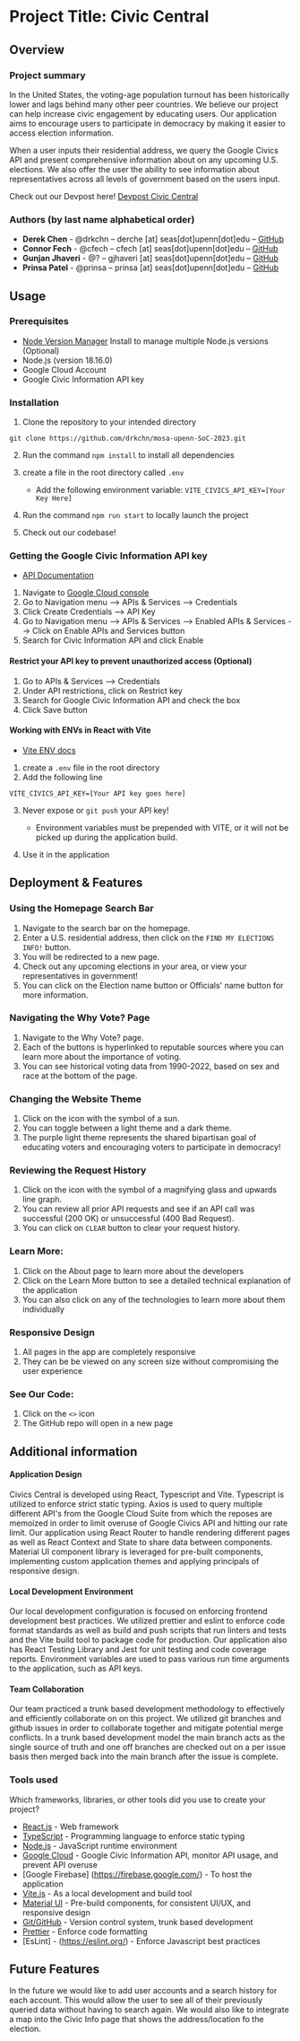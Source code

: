 # Project Title: Civic Central

## Overview

### Project summary

In the United States, the voting-age population turnout has been historically lower and lags behind many other peer countries. We believe our project can help increase civic engagement by educating users. Our application aims to encourage users to participate in democracy by making it easier to access election information.

When a user inputs their residential address, we query the Google Civics API and present comprehensive information about on any upcoming U.S. elections. We also offer the user the ability to see information about representatives across all levels of government based on the users input.

Check out our Devpost here! [Devpost Civic Central](https://devpost.com/software/civic-central)

### Authors (by last name alphabetical order)

- **Derek Chen** - @drkchn – derche [at] seas[dot]upenn[dot]edu – [GitHub](https://github.com/drkchn)
- **Connor Fech** - @cfech – cfech [at] seas[dot]upenn[dot]edu – [GitHub](https://github.com/cfech)
- **Gunjan Jhaveri** - @? – gjhaveri [at] seas[dot]upenn[dot]edu – [GitHub](https://github.com/gjhaveri98)
- **Prinsa Patel** - @prinsa – prinsa [at] seas[dot]upenn[dot]edu – [GitHub](https://github.com/prinsaa)

## Usage

### Prerequisites

- [Node Version Manager](https://github.com/nvm-sh/nvm) Install to manage multiple Node.js versions (Optional)
- Node.js (version 18.16.0)
- Google Cloud Account
- Google Civic Information API key

### Installation

1. Clone the repository to your intended directory

```
git clone https://github.com/drkchn/mosa-upenn-SoC-2023.git
```

2. Run the command `npm install` to install all dependencies

3. create a file in the root directory called `.env`
    - Add the following environment variable: `VITE_CIVICS_API_KEY=[Your Key Here]`

4. Run the command `npm run start` to locally launch the project

5. Check out our codebase!

### Getting the Google Civic Information API key

- [API Documentation](https://developers.google.com/civic-information)

1. Navigate to [Google Cloud console](https://console.cloud.google.com/)
2. Go to Navigation menu --> APIs & Services --> Credentials
3. Click Create Credentials --> API Key
4. Go to Navigation menu --> APIs & Services --> Enabled APIs & Services --> Click on Enable APIs and Services button
5. Search for Civic Information API and click Enable

#### Restrict your API key to prevent unauthorized access (Optional)

1. Go to APIs & Services --> Credentials
2. Under API restrictions, click on Restrict key
3. Search for Google Civic Information API and check the box
4. Click Save button

#### Working with ENVs in React with Vite

- [Vite ENV docs](https://vitejs.dev/guide/env-and-mode.html)

1. create a `.env` file in the root directory
2. Add the following line

```
VITE_CIVICS_API_KEY=[Your API key goes here]
```
3. Never expose or `git push` your API key!

   - Environment variables must be prepended with VITE, or it will not be picked up during the application build.

4. Use it in the application

## Deployment & Features

### Using the Homepage Search Bar

1. Navigate to the search bar on the homepage.
2. Enter a U.S. residential address, then click on the `FIND MY ELECTIONS INFO!` button.
3. You will be redirected to a new page.
4. Check out any upcoming elections in your area, or view your representatives in government!
5. You can click on the Election name button or Officials' name button for more information.

### Navigating the Why Vote? Page

1. Navigate to the Why Vote? page.
2. Each of the buttons is hyperlinked to reputable sources where you can learn more about the importance of voting.
3. You can see historical voting data from 1990-2022, based on sex and race at the bottom of the page.

### Changing the Website Theme

1. Click on the icon with the symbol of a sun.
2. You can toggle between a light theme and a dark theme.
3. The purple light theme represents the shared bipartisan goal of educating voters and encouraging voters to participate in democracy!

### Reviewing the Request History

1. Click on the icon with the symbol of a magnifying glass and upwards line graph.
2. You can review all prior API requests and see if an API call was successful (200 OK) or unsuccessful (400 Bad Request).
3. You can click on `CLEAR` button to clear your request history.

### Learn More:
1. Click on the About page to learn more about the developers
2. Click on the Learn More button to see a detailed technical explanation of the application
3. You can also click on any of the technologies to learn more about them individually

### Responsive Design
1. All pages in the app are completely responsive
2. They can be be viewed on any screen size without compromising the user experience

### See Our Code:
1. Click on the `<>` icon
2. The GitHub repo will open in a new page

## Additional information

#### Application Design

Civics Central is developed using React, Typescript and Vite. Typescript is utilized to enforce strict static typing. Axios is used to query multiple different API's from the Google Cloud Suite from which the reposes are memoized in order to limit overuse of Google Civics API and hitting our rate limit. Our application using React Router to handle rendering different pages as well as React Context and State to share data between components. Material UI component library is leveraged for pre-built components, implementing custom application themes and applying principals of responsive design.

#### Local Development Environment

Our local development configuration is focused on enforcing frontend development best practices. We utilized prettier and eslint to enforce code format standards as well as build and push scripts that run linters and tests and the Vite build tool to package code for production. Our application also has React Testing Library and Jest for unit testing and code coverage reports. Environment variables are used to pass various run time arguments to the application, such as API keys.

#### Team Collaboration

Our team practiced a trunk based development methodology to effectively and efficiently collaborate on on this project. We utilized git branches and github issues in order to collaborate together and mitigate potential merge conflicts. In a trunk based development model the main branch acts as the single source of truth and one off branches are checked out on a per issue basis then merged back into the main branch after the issue is complete.

### Tools used

Which frameworks, libraries, or other tools did you use to create your project?

- [React.js](https://react.dev/) - Web framework
- [TypeScript](https://www.typescriptlang.org/) - Programming language to enforce static typing
- [Node.js](https://nodejs.org/en) - JavaScript runtime environment
- [Google Cloud](https://cloud.google.com/gcp) - Google Civic Information API, monitor API usage, and prevent API overuse
- [Google Firebase] (https://firebase.google.com/) - To host the application
- [Vite.js](https://vitejs.dev/) - As a local development and build tool
- [Material UI](https://mui.com/) - Pre-build components, for consistent UI/UX, and responsive design
- [Git/GitHub](https://github.com/) - Version control system, trunk based development
- [Prettier](https://prettier.io/) - Enforce code formatting
- [EsLint] - (https://eslint.org/) - Enforce Javascript best practices


## Future Features

In the future we would like to add user accounts and a search history for each account. This would allow the user to see all of their previously queried data without having to search again. We would also like to integrate a map into the Civic Info page that shows the address/location fo the election. 